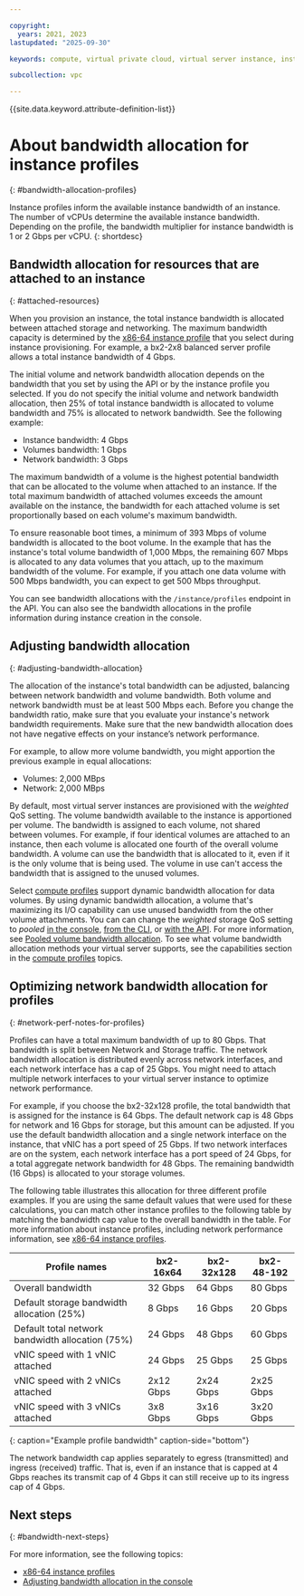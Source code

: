 ```yaml
---

copyright:
  years: 2021, 2023
lastupdated: "2025-09-30"

keywords: compute, virtual private cloud, virtual server instance, instance, bandwidth

subcollection: vpc

---
```


{{site.data.keyword.attribute-definition-list}}

# About bandwidth allocation for instance profiles
{: #bandwidth-allocation-profiles}

Instance profiles inform the available instance bandwidth of an instance. The number of vCPUs determine the available instance bandwidth. Depending on the profile, the bandwidth multiplier for instance bandwidth is 1 or 2 Gbps per vCPU.
{: shortdesc}

## Bandwidth allocation for resources that are attached to an instance
{: #attached-resources}

When you provision an instance, the total instance bandwidth is allocated between attached storage and networking. The maximum bandwidth capacity is determined by the [x86-64 instance profile](/docs/vpc?topic=vpc-profiles&interface=ui) that you select during instance provisioning. For example, a bx2-2x8 balanced server profile allows a total instance bandwidth of 4 Gbps. 

The initial volume and network bandwidth allocation depends on the bandwidth that you set by using the API or by the instance profile you selected. If you do not specify the initial volume and network bandwidth allocation, then 25% of total instance bandwidth is allocated to volume bandwidth and 75% is allocated to network bandwidth. See the following example:
* Instance bandwidth: 4 Gbps
* Volumes bandwidth: 1 Gbps
* Network bandwidth: 3 Gbps

The maximum bandwidth of a volume is the highest potential bandwidth that can be allocated to the volume when attached to an instance. If the total maximum bandwidth of attached volumes exceeds the amount available on the instance, the bandwidth for each attached volume is set proportionally based on each volume's maximum bandwidth.

To ensure reasonable boot times, a minimum of 393 Mbps of volume bandwidth is allocated to the boot volume. In the example that has the instance's total volume bandwidth of 1,000 Mbps, the remaining 607 Mbps is allocated to any data volumes that you attach, up to the maximum bandwidth of the volume. For example, if you attach one data volume with 500 Mbps bandwidth, you can expect to get 500 Mbps throughput.

You can see bandwidth allocations with the `/instance/profiles` endpoint in the API. You can also see the bandwidth allocations in the profile information during instance creation in the console.

## Adjusting bandwidth allocation
{: #adjusting-bandwidth-allocation}

The allocation of the instance's total bandwidth can be adjusted, balancing between network bandwidth and volume bandwidth. Both volume and network bandwidth must be at least 500 Mbps each. Before you change the bandwidth ratio, make sure that you evaluate your instance's network bandwidth requirements. Make sure that the new bandwidth allocation does not have negative effects on your instance’s network performance.

For example, to allow more volume bandwidth, you might apportion the previous example in equal allocations:

* Volumes: 2,000 MBps
* Network: 2,000 MBps

By default, most virtual server instances are provisioned with the _weighted_ QoS setting. The volume bandwidth available to the instance is apportioned per volume. The bandwidth is assigned to each volume, not shared between volumes. For example, if four identical volumes are attached to an instance, then each volume is allocated one fourth of the overall volume bandwidth. A volume can use the bandwidth that is allocated to it, even if it is the only volume that is being used. The volume in use can't access the bandwidth that is assigned to the unused volumes.

Select [compute profiles](/docs/vpc?group=profile-details) support dynamic bandwidth allocation for data volumes. By using dynamic bandwidth allocation, a volume that's maximizing its I/O capability can use unused bandwidth from the other volume attachments. You can can change the _weighted_ storage QoS setting to _pooled_ [in the console](/docs/vpc?topic=vpc-managing-virtual-server-instances&interface=ui#updating-qos-mode-ui), [from the CLI](/docs/vpc?topic=vpc-managing-virtual-server-instances&interface=cli#updating-qos-mode-cli), or [with the API](/docs/vpc?topic=vpc-managing-virtual-server-instances&interface=api#updating-qos-mode-api). For more information, see [Pooled volume bandwidth allocation](/docs/vpc?topic=vpc-block-storage-bandwidth#pooled-vol-bandwidth).
To see what volume bandwidth allocation methods your virtual server supports, see the capabilities section in the [compute profiles](/docs/vpc?group=profile-details) topics.

## Optimizing network bandwidth allocation for profiles
{: #network-perf-notes-for-profiles}

Profiles can have a total maximum bandwidth of up to 80 Gbps. That bandwidth is split between Network and Storage traffic. The network bandwidth allocation is distributed evenly across network interfaces, and each network interface has a cap of 25 Gbps. You might need to attach multiple network interfaces to your virtual server instance to optimize network performance.

For example, if you choose the bx2-32x128 profile, the total bandwidth that is assigned for the instance is 64 Gbps. The default network cap is 48 Gbps for network and 16 Gbps for storage, but this amount can be adjusted. If you use the default bandwidth allocation and a single network interface on the instance, that vNIC has a port speed of 25 Gbps. If two network interfaces are on the system, each network interface has a port speed of 24 Gbps, for a total aggregate network bandwidth for 48 Gbps. The remaining bandwidth (16 Gbps) is allocated to your storage volumes.

The following table illustrates this allocation for three different profile examples. If you are using the same default values that were used for these calculations, you can match other instance profiles to the following table by matching the bandwidth cap value to the overall bandwidth in the table. For more information about instance profiles, including network performance information, see [x86-64 instance profiles](/docs/vpc?topic=vpc-profiles&interface=ui).

| Profile names | bx2-16x64 | bx2-32x128 | bx2-48-192 |
|-----|-----|-----|-----|
| Overall bandwidth | 32 Gbps | 64 Gbps | 80 Gbps |
| Default storage bandwidth allocation (25%) | 8 Gbps | 16 Gbps | 20 Gbps |
| Default total network bandwidth allocation (75%) | 24 Gbps | 48 Gbps | 60 Gbps |
| vNIC speed with 1 vNIC attached | 24 Gbps | 25 Gbps | 25 Gbps |
| vNIC speed with 2 vNICs attached | 2x12 Gbps | 2x24 Gbps | 2x25 Gbps |
| vNIC speed with 3 vNICs attached | 3x8 Gbps | 3x16 Gbps | 3x20 Gbps |
{: caption="Example profile bandwidth" caption-side="bottom"}

The network bandwidth cap applies separately to egress (transmitted) and ingress (received) traffic. That is, even if an instance that is capped at 4 Gbps reaches its transmit cap of 4 Gbps it can still receive up to its ingress cap of 4 Gbps.



## Next steps
{: #bandwidth-next-steps}

For more information, see the following topics:
* [x86-64 instance profiles](/docs/vpc?topic=vpc-profiles&interface=ui)
* [Adjusting bandwidth allocation in the console](/docs/vpc?topic=vpc-managing-virtual-server-instances&interface=ui#adjusting-bandwidth-allocation-ui)
